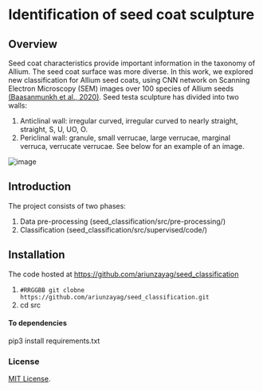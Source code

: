 # Identification of seed coat sculpture 
## Overview 

Seed coat characteristics provide important information in the taxonomy of Allium. The seed coat surface was more diverse. In this work, we explored new classification for Allium seed coats, using CNN network on Scanning Electron Microscopy (SEM) images over 100 species of Allium seeds [(Baasanmunkh et al., 2020)](https://www.mdpi.com/2223-7747/9/9/1239). Seed testa sculpture has divided into two walls: 
1. Anticlinal wall: irregular curved, irregular curved to nearly straight, straight, S, U, UO, O.
2. Periclinal wall: granule, small verrucae, large verrucae, marginal verruca, verrucate verrucae. See below for an example of an image.

![image](https://user-images.githubusercontent.com/54767234/189870665-c7356f95-8899-4c4a-ae1a-1c65bde64df5.png)

## Introduction
The project consists of two phases: 
1. Data pre-processing (seed_classification/src/pre-processing/)
2. Classification      (seed_classification/src/supervised/code/)

## Installation
The code hosted at https://github.com/ariunzayag/seed_classification
1. `#RRGGBB git clobne https://github.com/ariunzayag/seed_classification.git`
2. cd src
#### To dependencies
pip3 install requirements.txt

### License
 [MIT License]([https://www.mdpi.com/2223-7747/9/9/1239](https://github.com/ariunzayag/seed_classification/blob/main/LICENSE)).
